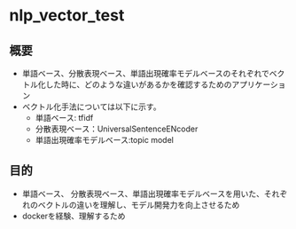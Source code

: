 # nlp_vector_test

## 概要

* 単語ベース、分散表現ベース、単語出現確率モデルベースのそれぞれでベクトル化した時に、どのような違いがあるかを確認するためのアプリケーション
* ベクトル化手法については以下に示す。
  * 単語ベース: tfidf
  * 分散表現ベース：UniversalSentenceENcoder
  * 単語出現確率モデルベース:topic model

## 目的

* 単語ベース、 分散表現ベース、単語出現確率モデルベースを用いた、それぞれのベクトルの違いを理解し、モデル開発力を向上させるため
* dockerを経験、理解するため

